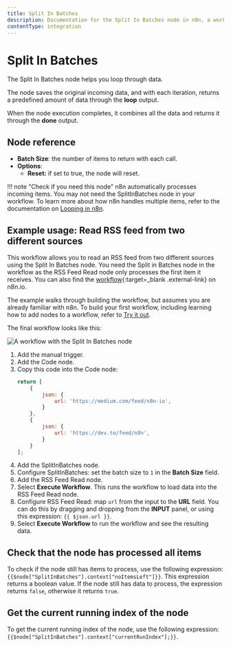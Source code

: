 ```yaml
---
title: Split In Batches
description: Documentation for the Split In Batches node in n8n, a workflow automation platform. Includes guidance on usage, and links to examples.
contentType: integration
---
```


# Split In Batches

The Split In Batches node helps you loop through data.

The node saves the original incoming data, and with each iteration, returns a predefined amount of data through the **loop** output.

When the node execution completes, it combines all the data and returns it through the **done** output.

## Node reference

- **Batch Size**: the number of items to return with each call.
- **Options**:
    - **Reset:** if set to true, the node will reset.

!!! note "Check if you need this node"
    n8n automatically processes incoming items. You may not need the SplitInBatches node in your workflow. To learn more about how n8n handles multiple items, refer to the documentation on [Looping in n8n](/flow-logic/looping/).


## Example usage: Read RSS feed from two different sources

This workflow allows you to read an RSS feed from two different sources using the Split In Batches node. You need the Split in Batches node in the workflow as the RSS Feed Read node only processes the first item it receives. You can also find the [workflow](https://n8n.io/workflows/687){:target=_blank .external-link} on n8n.io.

The example walks through building the workflow, but assumes you are already familiar with n8n. To build your first workflow, including learning how to add nodes to a workflow, refer to [Try it out](/try-it-out/).

The final workflow looks like this:

![A workflow with the Split In Batches node](/_images/integrations/builtin/core-nodes/splitinbatches/workflow.png)

1. Add the manual trigger.
2. Add the Code node.
3. Copy this code into the Code node:
	```js
	return [
		{
			json: {
				url: 'https://medium.com/feed/n8n-io',
			}
		},
		{
			json: {
				url: 'https://dev.to/feed/n8n',
			}
		}
	];
	```
4. Add the SplitInBatches node.
5. Configure SplitInBatches: set the batch size to `1` in the **Batch Size** field.
6. Add the RSS Feed Read node.
7. Select **Execute Workflow**. This runs the workflow to load data into the RSS Feed Read node.
8. Configure RSS Feed Read: map `url` from the input to the **URL** field. You can do this by dragging and dropping from the **INPUT** panel, or using this expression: `{{ $json.url }}`.
9. Select **Execute Workflow** to run the workflow and see the resulting data.


## Check that the node has processed all items

To check if the node still has items to process, use the following expression: `{{$node["SplitInBatches"].context["noItemsLeft"]}}`. This expression returns a boolean value. If the node still has data to process, the expression returns `false`, otherwise it returns `true`.

## Get the current running index of the node

To get the current running index of the node, use the following expression: `{{$node["SplitInBatches"].context["currentRunIndex"];}}`.


